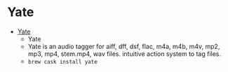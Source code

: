 # Yate
- [Yate](https://2manyrobots.com/yate/)
  -  Yate
  - Yate is an audio tagger for aiff, dff, dsf, flac, m4a, m4b, m4v, mp2, mp3, mp4, stem.mp4, wav files. intuitive action system to tag files.
  - `brew cask install yate`
